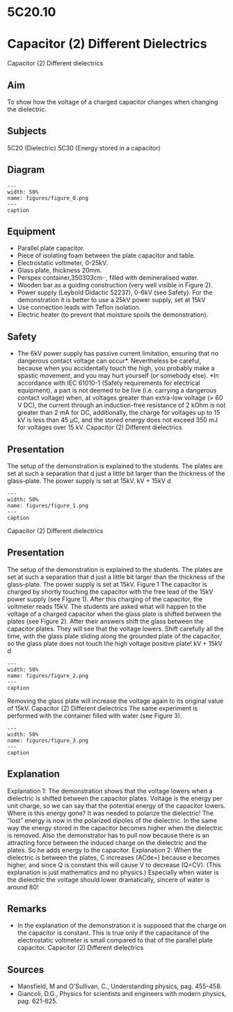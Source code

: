 # 5C20.10 
  # Capacitor (2) Different Dielectrics 
 Capacitor (2) Different dielectrics   
  
## Aim   
 To show how the voltage of a charged capacitor changes when changing the dielectric.   
  
## Subjects   
 5C20 (Dielectric) 5C30 (Energy stored in a capacitor)   
  
## Diagram   
   
```{figure} figures/figure_0.png  
---  
width: 50%  
name: figures/figure_0.png  
---  
caption  
``` 
      
  
## Equipment   
 
 *  Parallel plate capacitor. 
 *  Piece of isolating foam between the plate capacitor and table. 
 *  Electrostatic voltmeter, 0-25kV. 
 *  Glass plate, thickness 20mm. 
 *  Perspex container,350303cm··, filled with demineralised water. 
 *  Wooden bar as a guiding construction (very well visible in Figure 2). 
 *  Power supply (Leybold Didactic 52237), 0-6kV (see Safety). For the demonstration it is better to use a 25kV power supply, set at 15kV 
 *  Use connection leads with Teflon isolation. 
 *  Electric heater (to prevent that moisture spoils the demonstration).   
  
## Safety   
 
 *  The 6kV power supply has passive current limitation, ensuring that no dangerous contact voltage can occur*. Nevertheless be careful, because when you accidentally touch the high, you probably make a spastic movement, and you may hurt yourself (or somebody else). *In accordance with IEC 61010-1 (Safety requirements for electrical equipment), a part is not deemed to be live (i.e. carrying a dangerous contact voltage) when, at voltages greater than extra-low voltage (> 60 V DC), the current through an induction-free resistance of 2 kOhm is not greater than 2 mA for DC, additionally, the charge for voltages up to 15 kV is less than 45 µC, and the stored energy does not exceed 350 mJ for voltages over 15 kV. Capacitor (2) Different dielectrics
    
  
## Presentation   
 The setup of the demonstration is explained to the students. The plates are set at such a separation that d just a little bit larger than the thickness of the glass–plate. The power supply is set at 15kV. kV +        15kV d   
```{figure} figures/figure_1.png  
---  
width: 50%  
name: figures/figure_1.png  
---  
caption  
``` 
 Capacitor (2) Different dielectrics    
  
## Presentation   
 The setup of the demonstration is explained to the students. The plates are set at such a separation that d just a little bit larger than the thickness of the glass–plate. The power supply is set at 15kV.  Figure 1 The capacitor is charged by shortly touching the capacitor with the free lead of the 15kV power supply (see Figure 1). After this charging of the capacitor, the voltmeter reads 15kV. The students are asked what will happen to the voltage of a charged capacitor when the glass plate is shifted between the plates (see Figure 2). After their answers shift the glass between the capacitor plates. They will see that the voltage lowers.  Shift carefully all the time, with the glass plate sliding along the grounded plate of the capacitor, so the glass plate does not touch the high voltage positive plate!   kV +        15kV d   
```{figure} figures/figure_2.png  
---  
width: 50%  
name: figures/figure_2.png  
---  
caption  
``` 
 Removing the glass plate will increase the voltage again to its original value of 15kV. Capacitor (2) Different dielectrics The same experiment is performed with the container filled with water (see Figure 3).   
```{figure} figures/figure_3.png  
---  
width: 50%  
name: figures/figure_3.png  
---  
caption  
``` 
   
  
## Explanation   
 Explanation 1: The demonstration shows that the voltage lowers when a dielectric is shifted between the capacitor plates. Voltage is the energy per unit charge, so we can say that the potential energy of the capacitor lowers. Where is this energy gone? It was needed to polarize the dielectric! The “lost” energy is now in the polarized dipoles of the dielectric. In the same way the energy stored in the capacitor becomes higher when the dielectric is removed. Also the demonstrator has to pull now because there is an attracting force between the induced charge on the dielectric and the plates. So he adds energy to the capacitor. Explanation 2: When the dielectric is between the plates, C increases (ACde=) because e becomes higher, and since Q is constant this will cause V to decrease (Q=CV). (This explanation is just mathematics and no physics.)  Especially when water is the dielectric the voltage should lower dramatically, sincere of water is around 80!   
  
## Remarks   
 
 *  In the explanation of the demonstration it is supposed that the charge on the capacitor is constant. This is true only if the capacitance of the electrostatic voltmeter is small compared to that of the parallel plate capacitor.  Capacitor (2) Different dielectrics
     
  
## Sources   
 
 *  Mansfield, M and O'Sullivan, C., Understanding physics, pag. 455-458. 
 *  Giancoli, D.G., Physics for scientists and engineers with modern physics, pag. 621-625.
  